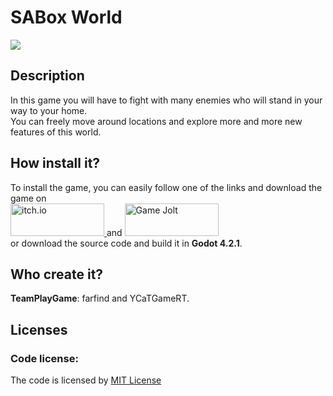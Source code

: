 <!DOCTYPE html>
<html>
  <body>
    <h1>SABox World</h1>
    <img src=https://img.itch.zone/aW1nLzE0NjQ3NDYzLnBuZw==/347x500/fHKWhu.png>
    <h2>Description</h2>
      <a>
        In this game you will have to fight with many enemies who will stand in your way to your home. 
        <br>
        You can freely move around locations and explore more and more new features of this world.
      </a>
    <h2>How install it?</h2>
      <a>
        To install the game, you can easily follow one of the links and download the game on 
        <br>
        <a href="https://teamplaygame.itch.io/sabox-world">
          <img src="https://teamplaygame.neocities.org/badge.png" width="150" height="52,5" alt="itch.io" title="itch.io">
        </a>
        and
        <a href="https://gamejolt.com/games/SABox-World/881251">
          <img src="https://m.gjcdn.net/content/200/2064630-ll-vixb2xvd-v4.webp" width="150" height="52,5" alt="Game Jolt" title="Game Jolt">
        </a>
        <br>
        or download the source code and build it in <strong>Godot 4.2.1</strong>.
      </a>
    <h2>Who create it?</h2>
      <a><strong>TeamPlayGame</strong>: farfind and YCaTGameRT.</a>
    <h2>Licenses</h2>
      <h3>Code license:</h3>
        <a>The code is licensed by <a href="https://github.com/YCaTGameRT/SABox_World/blob/main/LICENSE">MIT License</a></a>
    </body>
</html>
